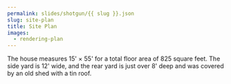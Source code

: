 ```yaml
---
permalink: slides/shotgun/{{ slug }}.json
slug: site-plan
title: Site Plan
images:
  - rendering-plan
---
```

The house measures 15' × 55' for a total floor area of 825 square feet. The side yard is 12' wide, and the rear yard is just over 8' deep and was covered by an old shed with a tin roof.
